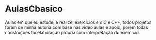 # AulasCbasico
Aulas em que eu estudei e realizei exercicios em C e C++, todos projetos foram de minha autoria com base nas video aulas e apoio, porem todas construções foi elaboração propria com interpretação do exercicio.
